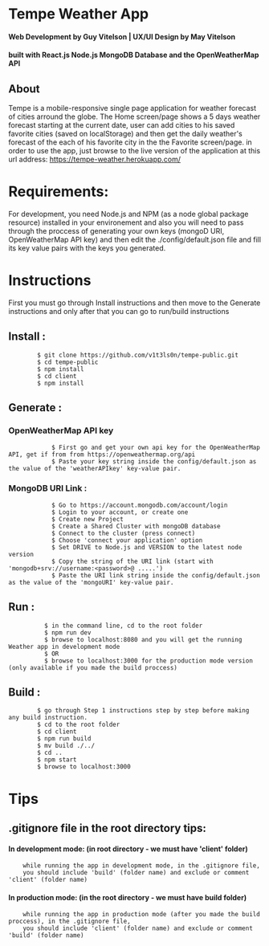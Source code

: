 # Tempe Weather App

#### Web Development by Guy Vitelson | UX/UI Design by May Vitelson

#### built with React.js Node.js MongoDB Database and the OpenWeatherMap API

## About

Tempe is a mobile-responsive single page application for weather forecast of cities arround the globe.
The Home screen/page shows a 5 days weather forecast starting at the current date,
user can add cities to his saved favorite cities (saved on localStorage) and then
get the daily weather's forecast of the each of his favorite city in the the Favorite screen/page.
in order to use the app, just browse to the live version of the application at this url address:
https://tempe-weather.herokuapp.com/

# Requirements:

For development, you need Node.js and NPM (as a node global package resource) installed in your environement
and also you will need to pass through the proccess of generating your own keys (mongoD URI, OpenWeatherMap API key)
and then edit the ./config/default.json file and fill its key value pairs with the keys you generated.

# Instructions

First you must go through Install instructions and then move to the Generate instructions and only after that you can go to run/build instructions

## Install :

            $ git clone https://github.com/v1t3ls0n/tempe-public.git
            $ cd tempe-public
            $ npm install
            $ cd client
            $ npm install

## Generate :

### OpenWeatherMap API key

                $ First go and get your own api key for the OpenWeatherMap API, get if from from https://openweathermap.org/api
                $ Paste your key string inside the config/default.json as the value of the 'weatherAPIkey' key-value pair.

### MongoDB URI Link :

                $ Go to https://account.mongodb.com/account/login
                $ Login to your account, or create one
                $ Create new Project
                $ Create a Shared Cluster with mongoDB database
                $ Connect to the cluster (press connect)
                $ Choose 'connect your application' option
                $ Set DRIVE to Node.js and VERSION to the latest node version
                $ Copy the string of the URI link (start with 'mongodb+srv://username:<password>@ .....')
                $ Paste the URI link string inside the config/default.json as the value of the 'mongoURI' key-value pair.

## Run :

              $ in the command line, cd to the root folder
              $ npm run dev
              $ browse to localhost:8080 and you will get the running Weather app in development mode
              $ OR
              $ browse to localhost:3000 for the production mode version (only available if you made the build proccess)

## Build :

            $ go through Step 1 instructions step by step before making any build instruction.
            $ cd to the root folder
            $ cd client
            $ npm run build
            $ mv build ./../
            $ cd ..
            $ npm start
            $ browse to localhost:3000

# Tips

## .gitignore file in the root directory tips:

#### In development mode: (in root directory - we must have 'client' folder)

        while running the app in development mode, in the .gitignore file,
        you should include 'build' (folder name) and exclude or comment 'client' (folder name)

#### In production mode: (in the root directory - we must have build folder)

        while running the app in production mode (after you made the build proccess), in the .gitignore file,
        you should include 'client' (folder name) and exclude or comment 'build' (folder name)
